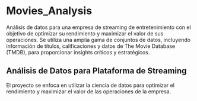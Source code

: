 # Movies_Analysis
Análisis de datos para una empresa de streaming de entretenimiento con el objetivo de optimizar su rendimiento y maximizar el valor de sus operaciones. Se utiliza una amplia gama de conjuntos de datos, incluyendo información de títulos, calificaciones y datos de The Movie Database (TMDB), para proporcionar insights críticos y estratégicos.
## Análisis de Datos para Plataforma de Streaming
El proyecto se enfoca en utilizar la ciencia de datos para optimizar el rendimiento y maximizar el valor de las operaciones de la empresa.
